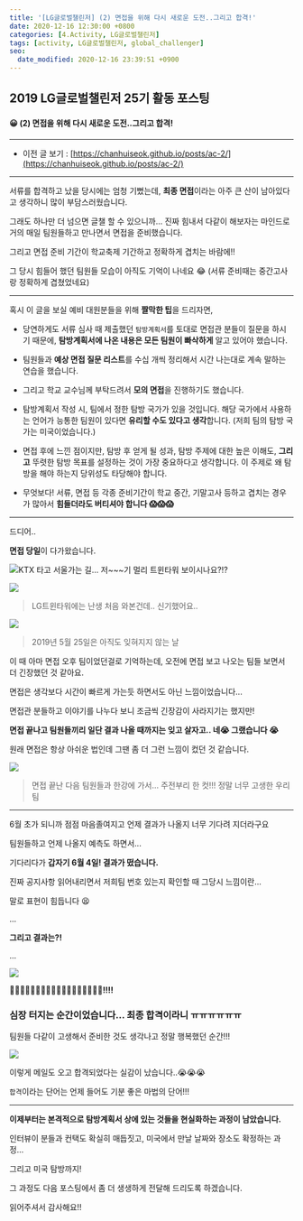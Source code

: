 ```yaml
---
title: '[LG글로벌챌린저] (2) 면접을 위해 다시 새로운 도전..그리고 합격!'
date: 2020-12-16 12:30:00 +0800
categories: [4.Activity, LG글로벌챌린저]
tags: [activity, LG글로벌챌린저, global_challenger]
seo:
  date_modified: 2020-12-16 23:39:51 +0900
---
```





## **2019 LG글로벌챌린저 25기 활동 포스팅**

#### **😀 (2) 면접을 위해 다시 새로운 도전..그리고 합격!**

------

* 이전 글 보기 : [https://chanhuiseok.github.io/posts/ac-2/](https://chanhuiseok.github.io/posts/ac-2/)

------

서류를 합격하고 났을 당시에는 엄청 기뻤는데, **최종 면접**이라는 아주 큰 산이 남아있다고 생각하니 많이 부담스러웠습니다.

그래도 하나만 더 넘으면 글챌 할 수 있으니까... 진짜 힘내서 다같이 해보자는 마인드로 거의 매일 팀원들하고 만나면서 면접을 준비했습니다.

그리고 면접 준비 기간이 학교축제 기간하고 정확하게 겹치는 바람에!!

그 당시 힘들어 했던 팀원들 모습이 아직도 기억이 나네요 😂 (서류 준비때는 중간고사랑 정확하게 겹쳤었네요)

------

혹시 이 글을 보실 예비 대원분들을 위해 **짤막한 팁**을 드리자면,

* 당연하게도 서류 심사 때 제출했던 `탐방계획서`를 토대로 면접관 분들이 질문을 하시기 때문에, **탐방계획서에 나온 내용은 모든 팀원이 빠삭하게** 알고 있어야 했습니다.

* 팀원들과 **예상 면접 질문 리스트**를 수십 개씩 정리해서 시간 나는대로 계속 말하는 연습을 했습니다.
* 그리고 학교 교수님께 부탁드려서 **모의 면접**을 진행하기도 했습니다.
* 탐방계획서 작성 시, 팀에서 정한 탐방 국가가 있을 것입니다. 해당 국가에서 사용하는 언어가 능통한 팀원이 있다면 **유리할 수도 있다고 생각**합니다. (저희 팀의 탐방 국가는 미국이었습니다.)

* 면접 후에 느낀 점이지만, 탐방 후 얻게 될 성과, 탐방 주제에 대한 높은 이해도, **그리고** 뚜렷한 탐방 목표를 설정하는 것이 가장 중요하다고 생각합니다. 이 주제로 왜 탐방을 해야 하는지 당위성도 타당해야 합니다.
* 무엇보다! 서류, 면접 등 각종 준비기간이 학교 중간, 기말고사 등하고 겹치는 경우가 많아서 **힘들더라도 버티셔야 합니다 😱😱😱**

------

드디어..

**면접 당일**이 다가왔습니다.

![KTX 타고 서울가는 길... 저~~~기 멀리 트윈타워 보이시나요?!?](https://i.imgur.com/EEUT6PJ.jpg)



![](https://i.imgur.com/y3RoZfq.png)

> LG트윈타워에는 난생 처음 와본건데.. 신기했어요..

![](https://i.imgur.com/cP7NHGj.jpg)

> 2019년 5월 25일은 아직도 잊혀지지 않는 날

이 때 아마 면접 오후 팀이었던걸로 기억하는데, 오전에 면접 보고 나오는 팀들 보면서 더 긴장했던 것 같아요.

면접은 생각보다 시간이 빠르게 가는듯 하면서도 아닌 느낌이었습니다...

면접관 분들하고 이야기를 나누다 보니 조금씩 긴장감이 사라지기는 했지만!

**면접 끝나고 팀원들끼리 일단 결과 나올 때까지는 잊고 살자고.. 네😭 그랬습니다 😭**

원래 면접은 항상 아쉬운 법인데 그땐 좀 더 그런 느낌이 컸던 것 같습니다.



![](https://i.imgur.com/yn6dCMQ.jpg)

> 면접 끝난 다음 팀원들과 한강에 가서... 주전부리 한 컷!!! 정말 너무 고생한 우리팀

------

6월 초가 되니까 점점 마음졸여지고 언제 결과가 나올지 너무 기다려 지더라구요

팀원들하고 언제 나올지 예측도 하면서...

기다리다가 **갑자기 6월 4일! 결과가 떴습니다.**

진짜 공지사항 읽어내리면서 저희팀 번호 있는지 확인할 때 그당시 느낌이란...

말로 표현이 힘듭니다 😫

...

**그리고 결과는?!**

...

![](https://i.imgur.com/jObr5Yw.png)

**🎊🎊👏👏👏🎊🎊🎊👏👏👏👏🎊🎊🎊👏👏🎊!!!!** 

### **심장 터지는 순간이었습니다... 최종 합격이라니 ㅠㅠㅠㅠㅠㅠ**

팀원들 다같이 고생해서 준비한 것도 생각나고 정말 행복했던 순간!!!



![](https://i.imgur.com/aMcXGBU.png)

이렇게 메일도 오고 합격되었다는 실감이 났습니다..😭😭😭

`합격`이라는 단어는 언제 들어도 기분 좋은 마법의 단어!!!

------

**이제부터는 본격적으로 탐방계획서 상에 있는 것들을 현실화하는 과정이 남았습니다.**

인터뷰이 분들과 컨택도 확실히 매듭짓고, 미국에서 만날 날짜와 장소도 확정하는 과정...

그리고 미국 탐방까지!

그 과정도 다음 포스팅에서 좀 더 생생하게 전달해 드리도록 하겠습니다.

읽어주셔서 감사해요!!
